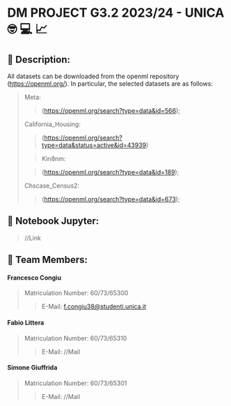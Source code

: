 # DM PROJECT G3.2 2023/24 - UNICA :nerd_face: :computer: :chart_with_upwards_trend:

## :bookmark_tabs: Description:
All datasets can be downloaded from the openml repository (https://openml.org/). In particular, the selected datasets are as follows:
> Meta:
>
>> (https://openml.org/search?type=data&id=566);
>
> California_Housing:
>
>> (https://openml.org/search?type=data&status=active&id=43939)
>
>> Kin8nm:
>
>> (https://openml.org/search?type=data&id=189);
>
> Chscase_Census2:
>
>> (https://openml.org/search?type=data&id=673);

## :blue_book: Notebook Jupyter:
> //Link

## :construction_worker: Team Members:

#### Francesco Congiu
> Matriculation Number: 60/73/65300
>
>> E-Mail: f.congiu38@studenti.unica.it

#### Fabio Littera
> Matriculation Number: 60/73/65310
>
>> E-Mail: //Mail

#### Simone Giuffrida
> Matriculation Number: 60/73/65301
>
>> E-Mail: //Mail
